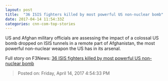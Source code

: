 ```yaml
---
layout: post
title:  "36 ISIS fighters killed by most powerful US non-nuclear bomb"
date: 2017-04-14 11:54:33Z
categories: cnn-com-top-stories
---
```


US and Afghan military officials are assessing the impact of a colossal US bomb dropped on ISIS tunnels in a remote part of Afghanistan, the most powerful non-nuclear weapon the US has in its arsenal.


Full story on F3News: [36 ISIS fighters killed by most powerful US non-nuclear bomb](http://www.f3nws.com/n/P3R2uB)

> Posted on: Friday, April 14, 2017 4:54:33 PM
